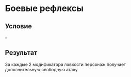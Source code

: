 # Боевые рефлексы
## Условие
–
## Результат
За каждые 2 модификатора ловкости персонаж получает дополнительную свободную атаку